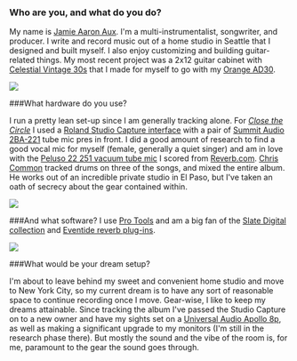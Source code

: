 ### Who are you, and what do you do?

My name is [Jamie Aaron Aux](http://jamieaaronaux.com/). I'm a multi-instrumentalist, songwriter, and producer. I write and record music out of a home studio in Seattle that I designed and built myself. I also enjoy customizing and building guitar-related things. My most recent project was a 2x12 guitar cabinet with [Celestial Vintage 30s](http://celestion.com/product/1/vintage_30/) that I made for myself to go with my [Orange AD30](https://orangeamps.com/products/guitar-amp-heads/ad-series/ad30htc-head/). 

<img src="https://static-cashmusic.netdna-ssl.com/www/img/article/jaa.jpg" />

###What hardware do you use?

I run a pretty lean set-up since I am generally tracking alone. For *[Close the Circle](http://jamieaaronaux.com/music)* I used a [Roland Studio Capture interface](https://www.sweetwater.com/store/detail/UA1610) with a pair of [Summit Audio 2BA-221](http://www.summitaudio.com/2ba221.html) tube mic pres in front. I did a good amount of research to find a good vocal mic for myself (female, generally a quiet singer) and am in love with the [Peluso 22 251 vacuum tube mic](http://www.pelusomicrophonelab.com/microphones/22251.html) I scored from [Reverb.com](https://reverb.com/). [Chris Common](https://chriscommon.wordpress.com/) tracked drums on three of the songs, and mixed the entire album. He works out of an incredible private studio in El Paso, but I've taken an oath of secrecy about the gear contained within.   

<img src="https://static-cashmusic.netdna-ssl.com/www/img/article/jaa4.jpg"/>

###And what software?
I use [Pro Tools](http://www.avid.com/pro-tools) and am a big fan of the [Slate Digital collection](http://slatedigital.com/virtual-console-collection/) and [Eventide reverb plug-ins](https://www.eventideaudio.com/products/plugins/reverb/ultrareverb). 

<img src="https://static-cashmusic.netdna-ssl.com/www/img/article/jaa2.jpg"/>

###What would be your dream setup?

I'm about to leave behind my sweet and convenient home studio and move to New York City, so my current dream is to have any sort of reasonable space to continue recording once I move. Gear-wise, I like to keep my dreams attainable. Since tracking the album I've passed the Studio Capture on to a new owner and have my sights set on a [Universal Audio Apollo 8p](http://www.uaudio.com/audio-interfaces/apollo-8p.html), as well as making a significant upgrade to my monitors (I'm still in the research phase there). But mostly the sound and the vibe of the room is, for me, paramount to the gear the sound goes through. 



